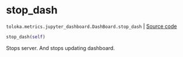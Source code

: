 # stop_dash
`toloka.metrics.jupyter_dashboard.DashBoard.stop_dash` | [Source code](https://github.com/Toloka/toloka-kit/blob/v1.2.2/src/metrics/jupyter_dashboard.py#L353)

```python
stop_dash(self)
```

Stops server. And stops updating dashboard.

